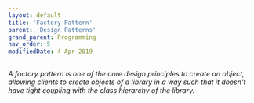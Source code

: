 ```yaml
---
layout: default
title: 'Factory Pattern'
parent: 'Design Patterns'
grand_parent: Programming
nav_order: 5
modifiedDate: 4-Apr-2019
---
```

<em> A factory pattern is one of the core design principles to create an object, allowing clients to create objects of a library in a way such that it doesn't have tight coupling with the class hierarchy of the library.</em>
